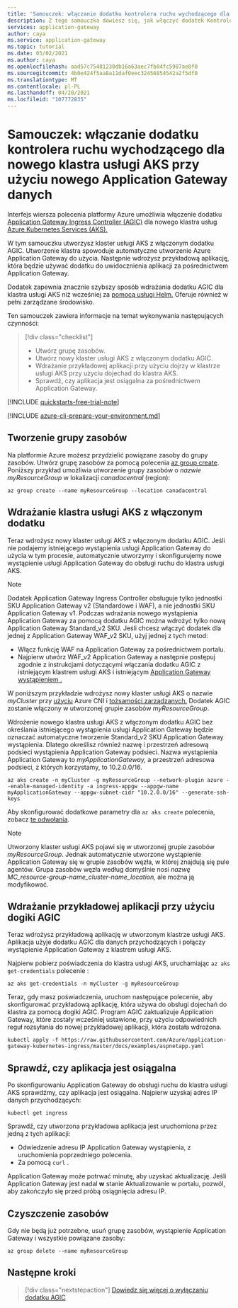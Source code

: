 ```yaml
---
title: 'Samouczek: włączanie dodatku kontrolera ruchu wychodzącego dla nowego klastra usługi AKS przy użyciu nowego Azure Application Gateway'
description: Z tego samouczka dowiesz się, jak włączyć dodatek Kontrolera ruchu wychodzącego dla nowego klastra usługi AKS przy użyciu nowego Application Gateway danych.
services: application-gateway
author: caya
ms.service: application-gateway
ms.topic: tutorial
ms.date: 03/02/2021
ms.author: caya
ms.openlocfilehash: aad57c75481230db16a63aec7fb04fc5987ae8f0
ms.sourcegitcommit: 4b0e424f5aa8a11daf0eec32456854542a2f5df0
ms.translationtype: MT
ms.contentlocale: pl-PL
ms.lasthandoff: 04/20/2021
ms.locfileid: "107772835"
---
```

# <a name="tutorial-enable-the-ingress-controller-add-on-for-a-new-aks-cluster-with-a-new-application-gateway-instance"></a>Samouczek: włączanie dodatku kontrolera ruchu wychodzącego dla nowego klastra usługi AKS przy użyciu nowego Application Gateway danych

Interfejs wiersza polecenia platformy Azure umożliwia włączenie dodatku [Application Gateway Ingress Controller (AGIC)](ingress-controller-overview.md) dla nowego klastra usług [Azure Kubernetes Services (AKS).](https://azure.microsoft.com/services/kubernetes-service/)

W tym samouczku utworzysz klaster usługi AKS z włączonym dodatku AGIC. Utworzenie klastra spowoduje automatyczne utworzenie Azure Application Gateway do użycia. Następnie wdrożysz przykładową aplikację, która będzie używać dodatku do uwidocznienia aplikacji za pośrednictwem Application Gateway. 

Dodatek zapewnia znacznie szybszy sposób wdrażania dodatku AGIC dla klastra usługi AKS niż wcześniej za [pomocą usługi Helm.](ingress-controller-overview.md#difference-between-helm-deployment-and-aks-add-on) Oferuje również w pełni zarządzane środowisko.

Ten samouczek zawiera informacje na temat wykonywania następujących czynności:

> [!div class="checklist"]
> * Utwórz grupę zasobów. 
> * Utwórz nowy klaster usługi AKS z włączonym dodatku AGIC.
> * Wdrażanie przykładowej aplikacji przy użyciu dojrzy w klastrze usługi AKS przy użyciu dojechad do klastra AKS.
> * Sprawdź, czy aplikacja jest osiągalna za pośrednictwem Application Gateway.

[!INCLUDE [quickstarts-free-trial-note](../../includes/quickstarts-free-trial-note.md)]

[!INCLUDE [azure-cli-prepare-your-environment.md](../../includes/azure-cli-prepare-your-environment.md)]

## <a name="create-a-resource-group"></a>Tworzenie grupy zasobów

Na platformie Azure możesz przydzielić powiązane zasoby do grupy zasobów. Utwórz grupę zasobów za pomocą polecenia [az group create](/cli/azure/group#az_group_create). Poniższy przykład umożliwia utworzenie grupy zasobów o *nazwie myResourceGroup* w lokalizacji *canadacentral* (region): 

```azurecli-interactive
az group create --name myResourceGroup --location canadacentral
```

## <a name="deploy-an-aks-cluster-with-the-add-on-enabled"></a>Wdrażanie klastra usługi AKS z włączonym dodatku

Teraz wdrożysz nowy klaster usługi AKS z włączonym dodatku AGIC. Jeśli nie podajemy istniejącego wystąpienia usługi Application Gateway do użycia w tym procesie, automatycznie utworzymy i skonfigurujemy nowe wystąpienie usługi Application Gateway do obsługi ruchu do klastra usługi AKS.  

> [!NOTE]
> Dodatek Application Gateway Ingress Controller obsługuje tylko  jednostki SKU Application Gateway v2 (Standardowe i  WAF), a nie jednostki SKU Application Gateway v1. Podczas wdrażania nowego wystąpienia Application Gateway za pomocą dodatku AGIC można wdrożyć tylko nową Application Gateway Standard_v2 SKU. Jeśli chcesz włączyć dodatek dla jednej z Application Gateway WAF_v2 SKU, użyj jednej z tych metod:
>
> - Włącz funkcję WAF na Application Gateway za pośrednictwem portalu. 
> - Najpierw utwórz WAF_v2 Application Gateway a następnie postępuj zgodnie z instrukcjami dotyczącymi włączania dodatku AGIC z istniejącym klastrem usługi AKS i istniejącym [Application Gateway wystąpieniem .](tutorial-ingress-controller-add-on-existing.md) 

W poniższym przykładzie wdrożysz nowy klaster usługi AKS o nazwie *myCluster* przy [użyciu](../aks/concepts-network.md#azure-cni-advanced-networking) Azure CNI i [tożsamości zarządzanych.](../aks/use-managed-identity.md) Dodatek AGIC zostanie włączony w utworzonej grupie zasobów *myResourceGroup*. 

Wdrożenie nowego klastra usługi AKS z włączonym dodatku AGIC bez określania istniejącego wystąpienia usługi Application Gateway będzie oznaczać automatyczne tworzenie Standard_v2 SKU Application Gateway wystąpienia. Dlatego określisz również nazwę i przestrzeń adresową podsieci wystąpienia Application Gateway podsieci. Nazwa wystąpienia Application Gateway to *myApplicationGateway,* a przestrzeń adresowa podsieci, z których korzystamy, to 10.2.0.0/16.

```azurecli-interactive
az aks create -n myCluster -g myResourceGroup --network-plugin azure --enable-managed-identity -a ingress-appgw --appgw-name myApplicationGateway --appgw-subnet-cidr "10.2.0.0/16" --generate-ssh-keys
```

Aby skonfigurować dodatkowe parametry dla `az aks create` polecenia, zobacz [te odwołania](/cli/azure/aks#az_aks_create). 

> [!NOTE]
> Utworzony klaster usługi AKS pojawi się w utworzonej grupie zasobów *myResourceGroup*. Jednak automatycznie utworzone wystąpienie Application Gateway się w grupie zasobów węzła, w której znajdują się pule agentów. Grupa zasobów węzła według domyślnie nosi *nazwę MC_resource-group-name_cluster-name_location,* ale można ją modyfikować. 

## <a name="deploy-a-sample-application-by-using-agic"></a>Wdrażanie przykładowej aplikacji przy użyciu dogiki AGIC

Teraz wdrożysz przykładową aplikację w utworzonym klastrze usługi AKS. Aplikacja użyje dodatku AGIC dla danych przychodzących i połączy wystąpienie Application Gateway z klastrem usługi AKS. 

Najpierw pobierz poświadczenia do klastra usługi AKS, uruchamiając `az aks get-credentials` polecenie : 

```azurecli-interactive
az aks get-credentials -n myCluster -g myResourceGroup
```

Teraz, gdy masz poświadczenia, uruchom następujące polecenie, aby skonfigurować przykładową aplikację, która używa do obsługi dojechań do klastra za pomocą dogiki AGIC. Program AGIC zaktualizuje Application Gateway, które zostały wcześniej ustawione, przy użyciu odpowiednich reguł rozsyłania do nowej przykładowej aplikacji, która została wdrożona.  

```azurecli-interactive
kubectl apply -f https://raw.githubusercontent.com/Azure/application-gateway-kubernetes-ingress/master/docs/examples/aspnetapp.yaml 
```

## <a name="check-that-the-application-is-reachable"></a>Sprawdź, czy aplikacja jest osiągalna

Po skonfigurowaniu Application Gateway do obsługi ruchu do klastra usługi AKS sprawdźmy, czy aplikacja jest osiągalna. Najpierw uzyskaj adres IP danych przychodzących: 

```azurecli-interactive
kubectl get ingress
```

Sprawdź, czy utworzona przykładowa aplikacja jest uruchomiona przez jedną z tych aplikacji:

- Odwiedzenie adresu IP Application Gateway wystąpienia, z uruchomienia poprzedniego polecenia.
- Za pomocą `curl` . 

Application Gateway może potrwać minutę, aby uzyskać aktualizację. Jeśli Application Gateway jest nadal **w** stanie Aktualizowanie w portalu, pozwól, aby zakończyło się przed próbą osiągnięcia adresu IP. 

## <a name="clean-up-resources"></a>Czyszczenie zasobów

Gdy nie będą już potrzebne, usuń grupę zasobów, wystąpienie Application Gateway i wszystkie powiązane zasoby:

```azurecli-interactive
az group delete --name myResourceGroup
```

## <a name="next-steps"></a>Następne kroki

> [!div class="nextstepaction"]
> [Dowiedz się więcej o wyłączaniu dodatku AGIC](./ingress-controller-disable-addon.md)
